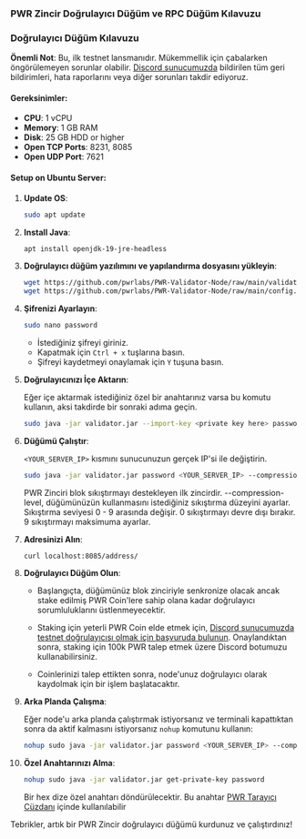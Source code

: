 
### **PWR Zincir Doğrulayıcı Düğüm ve RPC Düğüm Kılavuzu**

### **Doğrulayıcı Düğüm Kılavuzu**

**Önemli Not**: Bu, ilk testnet lansmanıdır. Mükemmellik için çabalarken öngörülemeyen sorunlar olabilir. [Discord sunucumuzda](https://discord.gg/DJkcuy9SAg) bildirilen tüm geri bildirimleri, hata raporlarını veya diğer sorunları takdir ediyoruz.

#### **Gereksinimler**:
- **CPU**: 1 vCPU
- **Memory**: 1 GB RAM
- **Disk**: 25 GB HDD or higher
- **Open TCP Ports**: 8231, 8085
- **Open UDP Port**: 7621

#### **Setup on Ubuntu Server**:

1. **Update OS**: 
   ```bash
   sudo apt update
   ```

2. **Install Java**: 
   ```bash
   apt install openjdk-19-jre-headless
   ```

3. **Doğrulayıcı düğüm yazılımını ve yapılandırma dosyasını yükleyin**:
   ```bash
   wget https://github.com/pwrlabs/PWR-Validator-Node/raw/main/validator.jar
   wget https://github.com/pwrlabs/PWR-Validator-Node/raw/main/config.json
   ```

4. **Şifrenizi Ayarlayın**:
   ```bash
   sudo nano password
   ```
   - İstediğiniz şifreyi giriniz.
   - Kapatmak için `Ctrl + x` tuşlarına basın.
   - Şifreyi kaydetmeyi onaylamak için `Y` tuşuna basın.
  
5. **Doğrulayıcınızı İçe Aktarın**:

   Eğer içe aktarmak istediğiniz özel bir anahtarınız varsa bu komutu kullanın, aksi takdirde bir sonraki adıma geçin.
   ```bash
   sudo java -jar validator.jar --import-key <private key here> password
   ```

6. **Düğümü Çalıştır**:

   `<YOUR_SERVER_IP>` kısmını sunucunuzun gerçek IP'si ile değiştirin.
   ```bash
   sudo java -jar validator.jar password <YOUR_SERVER_IP> --compression-level 0
   ```
   PWR Zinciri blok sıkıştırmayı destekleyen ilk zincirdir.
   --compression-level, düğümünüzün kullanmasını istediğiniz sıkıştırma düzeyini ayarlar.
   Sıkıştırma seviyesi 0 - 9 arasında değişir. 0 sıkıştırmayı devre dışı bırakır. 9 sıkıştırmayı maksimuma ayarlar.

7. **Adresinizi Alın**:
     ```
     curl localhost:8085/address/
     ```

9. **Doğrulayıcı Düğüm Olun**:

   - Başlangıçta, düğümünüz blok zinciriyle senkronize olacak ancak stake edilmiş PWR Coin'lere sahip olana kadar doğrulayıcı sorumluluklarını üstlenmeyecektir.
   
   - Staking için yeterli PWR Coin elde etmek için, [Discord sunucumuzda testnet doğrulayıcısı olmak için başvuruda bulunun](https://discord.gg/DJkcuy9SAg). Onaylandıktan sonra, staking için 100k PWR talep etmek üzere Discord botumuzu kullanabilirsiniz.
   
   - Coinlerinizi talep ettikten sonra, node'unuz doğrulayıcı olarak kaydolmak için bir işlem başlatacaktır.

10. **Arka Planda Çalışma**:

    Eğer node'u arka planda çalıştırmak istiyorsanız ve terminali kapattıktan sonra da aktif kalmasını istiyorsanız `nohup` komutunu kullanın:
    ```bash
    nohup sudo java -jar validator.jar password <YOUR_SERVER_IP> --compression-level 0 &
    ```

11. **Özel Anahtarınızı Alma**:
    ```bash
    nohup sudo java -jar validator.jar get-private-key password
    ```
    Bir hex dize özel anahtarı döndürülecektir. Bu anahtar [PWR Tarayıcı Cüzdanı](https://chromewebstore.google.com/u/3/detail/pwr-wallet/kennjipeijpeengjlogfdjkiiadhbmjl) içinde kullanılabilir

Tebrikler, artık bir PWR Zincir doğrulayıcı düğümü kurdunuz ve çalıştırdınız!

